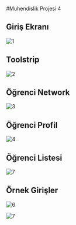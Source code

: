﻿#Muhendislik Projesi 4
 
 <h2> Giriş Ekranı </h2>
 
 ![1](https://user-images.githubusercontent.com/29856507/40706275-f4de9c1a-63f5-11e8-9118-4da126eb4eae.png)
 
  <h2> Toolstrip </h2>
  
  ![2](https://user-images.githubusercontent.com/29856507/40706446-829dc40e-63f6-11e8-9c60-b9b5ed55ac07.png)

 <h2> Öğrenci Network </h2>
 
 ![3](https://user-images.githubusercontent.com/29856507/40707207-a7eae578-63f8-11e8-914a-a2d755c5b335.png)
 
  <h2> Öğrenci Profil </h2>
  
  ![4](https://user-images.githubusercontent.com/29856507/40707250-d37a7eb0-63f8-11e8-9df3-dc3b72fa14ef.png)

<h2> Öğrenci Listesi </h2>

![7](https://user-images.githubusercontent.com/29856507/40707557-af84a02a-63f9-11e8-93b1-6e57903e225f.png)

<h2> Örnek Girişler</h2>

![6](https://user-images.githubusercontent.com/29856507/40707343-19cd0ce8-63f9-11e8-9f86-02f5bf22120b.png)

![7](https://user-images.githubusercontent.com/29856507/40707363-26b9d620-63f9-11e8-9ee1-e5272528fb73.png)
